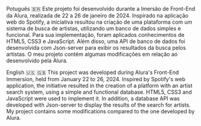 Potuguês 🇧🇷
Este projeto foi desenvolvido durante a Imersão de Front-End da Alura, realizada de 22 a 26 de janeiro de 2024. Inspirado na aplicação web do Spotify, a iniciativa resultou na criação de uma plataforma com um sistema de busca de artistas, utilizando um banco de dados simples e funcional. Para sua implementação, foram aplicados conhecimentos de HTML5, CSS3 e JavaScript. Além disso, uma API de banco de dados foi desenvolvida com Json-server para exibir os resultados da busca pelos artistas. O meu projeto contém algumas modificações em relação ao desenvolvido pela Alura.

English 🇺🇸 🇬🇧
This project was developed during Alura's Front-End Immersion, held from January 22 to 26, 2024. Inspired by Spotify's web application, the initiative resulted in the creation of a platform with an artist search system, using a simple and functional database. HTML5, CSS3 and JavaScript were used to implement it. In addition, a database API was developed with Json-server to display the results of the search for artists. My project contains some modifications compared to the one developed by Alura.
